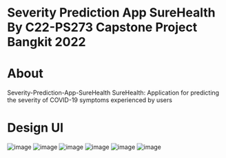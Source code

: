 # Severity Prediction App SureHealth By C22-PS273 Capstone Project Bangkit 2022 #



# About 
Severity-Prediction-App-SureHealth
SureHealth: Application for predicting the severity of COVID-19 symptoms experienced by users

# Design UI
![image](https://user-images.githubusercontent.com/63395988/173259652-f088e0ae-59db-41ef-baa3-f47a3c253087.png) ![image](https://user-images.githubusercontent.com/63395988/173259659-795704be-bc77-4ca7-8a2d-02d20c833911.png) ![image](https://user-images.githubusercontent.com/63395988/173259667-cb59f6f0-6438-4e93-945b-0ccbb46ce899.png) ![image](https://user-images.githubusercontent.com/63395988/173259670-71e865ce-8f2a-4228-a0f5-188d9cde51da.png) ![image](https://user-images.githubusercontent.com/63395988/173259674-a0c89f0d-5891-4d78-8cca-b9205e3eaf23.png) ![image](https://user-images.githubusercontent.com/63395988/173259678-e6b0467e-0479-4c6c-a059-6b4f5ebe1f31.png)






